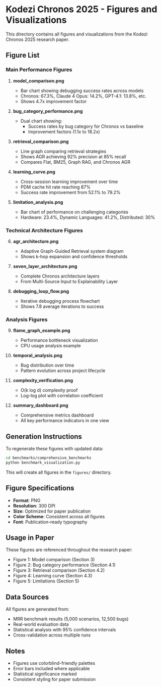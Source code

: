 # Kodezi Chronos 2025 - Figures and Visualizations

This directory contains all figures and visualizations from the Kodezi Chronos 2025 research paper.

## Figure List

### Main Performance Figures

1. **model_comparison.png**
   - Bar chart showing debugging success rates across models
   - Chronos: 67.3%, Claude 4 Opus: 14.2%, GPT-4.1: 13.8%, etc.
   - Shows 4.7x improvement factor

2. **bug_category_performance.png**
   - Dual chart showing:
     - Success rates by bug category for Chronos vs baseline
     - Improvement factors (1.1x to 18.2x)

3. **retrieval_comparison.png**
   - Line graph comparing retrieval strategies
   - Shows AGR achieving 92% precision at 85% recall
   - Compares Flat, BM25, Graph RAG, and Chronos AGR

4. **learning_curve.png**
   - Cross-session learning improvement over time
   - PDM cache hit rate reaching 87%
   - Success rate improvement from 52.1% to 79.2%

5. **limitation_analysis.png**
   - Bar chart of performance on challenging categories
   - Hardware: 23.4%, Dynamic Languages: 41.2%, Distributed: 30%

### Technical Architecture Figures

6. **agr_architecture.png**
   - Adaptive Graph-Guided Retrieval system diagram
   - Shows k-hop expansion and confidence thresholds

7. **seven_layer_architecture.png**
   - Complete Chronos architecture layers
   - From Multi-Source Input to Explainability Layer

8. **debugging_loop_flow.png**
   - Iterative debugging process flowchart
   - Shows 7.8 average iterations to success

### Analysis Figures

9. **flame_graph_example.png**
   - Performance bottleneck visualization
   - CPU usage analysis example

10. **temporal_analysis.png**
    - Bug distribution over time
    - Pattern evolution across project lifecycle

11. **complexity_verification.png**
    - O(k log d) complexity proof
    - Log-log plot with correlation coefficient

12. **summary_dashboard.png**
    - Comprehensive metrics dashboard
    - All key performance indicators in one view

## Generation Instructions

To regenerate these figures with updated data:

```bash
cd benchmarks/comprehensive_benchmarks
python benchmark_visualization.py
```

This will create all figures in the `figures/` directory.

## Figure Specifications

- **Format**: PNG
- **Resolution**: 300 DPI
- **Size**: Optimized for paper publication
- **Color Scheme**: Consistent across all figures
- **Font**: Publication-ready typography

## Usage in Paper

These figures are referenced throughout the research paper:
- Figure 1: Model comparison (Section 3)
- Figure 2: Bug category performance (Section 4.1)
- Figure 3: Retrieval comparison (Section 4.2)
- Figure 4: Learning curve (Section 4.3)
- Figure 5: Limitations (Section 5)

## Data Sources

All figures are generated from:
- MRR benchmark results (5,000 scenarios, 12,500 bugs)
- Real-world evaluation data
- Statistical analysis with 95% confidence intervals
- Cross-validation across multiple runs

## Notes

- Figures use colorblind-friendly palettes
- Error bars included where applicable
- Statistical significance marked
- Consistent styling for paper submission